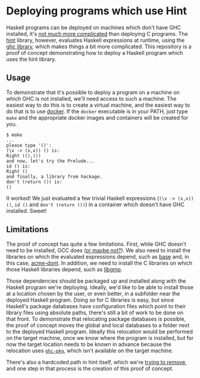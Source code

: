 Deploying programs which use Hint
===

Haskell programs can be deployed on machines which don't have GHC installed, it's [not much more complicated](http://gelisam.blogspot.ca/2014/12/how-to-package-up-binaries-for.html) than deploying C programs. The [hint](http://hackage.haskell.org/package/hint) library, however, evaluates Haskell expressions at runtime, using the [ghc library](https://downloads.haskell.org/~ghc/latest/docs/html/libraries/ghc/index.html), which makes things a bit more complicated. This repository is a proof of concept demonstrating how to deploy a Haskell program which uses the hint library.

Usage
---

To demonstrate that it's possible to deploy a program on a machine on which GHC is not installed, we'll need access to such a machine. The easiest way to do this is to create a virtual machine, and the easiest way to do that is to use [docker](https://www.docker.com/products/docker-engine). If the `docker` executable is in your PATH, just type `make` and the appropriate docker images and containers will be created for you.

    $ make
    ...
    please type '()':
    (\x -> (x,x)) () is:
    Right ((),())
    and now, let's try the Prelude...
    id () is:
    Right ()
    and finally, a library from hackage.
    don't (return ()) is:
    ()

It worked! We just evaluated a few trivial Haskell expressions (`(\x -> (x,x)) ()`, `id ()` and `don't (return ())`) in a container which doesn't have GHC installed. Sweet!

Limitations
---

The proof of concept has quite a few limitations. First, while GHC doesn't need to be installed, GCC does ([or maybe not?](https://github.com/mvdan/hint/issues/3#issuecomment-199035822)). We also need to install the libraries on which the evaluated expressions depend, such as [base](http://hackage.haskell.org/package/base) and, in this case, [acme-dont](https://hackage.haskell.org/package/acme-dont). In addition, we need to install the C libraries on which those Haskell libraries depend, such as [libgmp](https://hackage.haskell.org/package/integer-gmp).

Those dependencies should be packaged up and installed along with the Haskell program we're deploying. Ideally, we'd like to be able to install those at a location chosen by the user, or even better, in a subfolder near the deployed Haskell program. Doing so for C libraries is easy, but since Haskell's package databases have configuration files which point to their library files using absolute paths, there's still a bit of work to be done on that front. To demonstrate that relocating package databases is possible, the proof of concept moves the global and local databases to a folder next to the deployed Haskell program. Ideally this relocation would be performed on the target machine, once we know where the program is installed, but for now the target location needs to be known in advance because the relocation uses [`ghc-pkg`](https://downloads.haskell.org/~ghc/latest/docs/html/users_guide/packages.html#package-management), which isn't available on the target machine.

There's also a hardcoded path in hint itself, which we're [trying to remove](https://github.com/mvdan/hint/issues/3), and one step in that process is the creation of this proof of concept.
